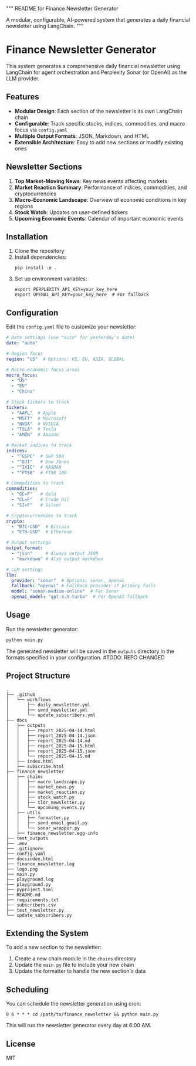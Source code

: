 """
README for Finance Newsletter Generator

A modular, configurable, AI-powered system that generates a daily financial newsletter using LangChain.
"""

# Finance Newsletter Generator

This system generates a comprehensive daily financial newsletter using LangChain for agent orchestration and Perplexity Sonar (or OpenAI) as the LLM provider.

## Features

- **Modular Design**: Each section of the newsletter is its own LangChain chain
- **Configurable**: Track specific stocks, indices, commodities, and macro focus via `config.yaml`
- **Multiple Output Formats**: JSON, Markdown, and HTML
- **Extensible Architecture**: Easy to add new sections or modify existing ones

## Newsletter Sections

1. **Top Market-Moving News**: Key news events affecting markets
2. **Market Reaction Summary**: Performance of indices, commodities, and cryptocurrencies
3. **Macro-Economic Landscape**: Overview of economic conditions in key regions
4. **Stock Watch**: Updates on user-defined tickers
5. **Upcoming Economic Events**: Calendar of important economic events

## Installation

1. Clone the repository
2. Install dependencies:
   ```
   pip install -e .
   ```
3. Set up environment variables:
   ```
   export PERPLEXITY_API_KEY=your_key_here
   export OPENAI_API_KEY=your_key_here  # For fallback
   ```

## Configuration

Edit the `config.yaml` file to customize your newsletter:

```yaml
# Date settings (use "auto" for yesterday's date)
date: "auto"

# Region focus
region: "US"  # Options: US, EU, ASIA, GLOBAL

# Macro-economic focus areas
macro_focus:
  - "US"
  - "EU"
  - "China"

# Stock tickers to track
tickers:
  - "AAPL"  # Apple
  - "MSFT"  # Microsoft
  - "NVDA"  # NVIDIA
  - "TSLA"  # Tesla
  - "AMZN"  # Amazon

# Market indices to track
indices:
  - "^GSPC"  # S&P 500
  - "^DJI"   # Dow Jones
  - "^IXIC"  # NASDAQ
  - "^FTSE"  # FTSE 100

# Commodities to track
commodities:
  - "GC=F"   # Gold
  - "CL=F"   # Crude Oil
  - "SI=F"   # Silver

# Cryptocurrencies to track
crypto:
  - "BTC-USD"  # Bitcoin
  - "ETH-USD"  # Ethereum

# Output settings
output_format:
  - "json"     # Always output JSON
  - "markdown" # Also output markdown

# LLM settings
llm:
  provider: "sonar"  # Options: sonar, openai
  fallback: "openai" # Fallback provider if primary fails
  model: "sonar-medium-online"  # For Sonar
  openai_model: "gpt-3.5-turbo"  # For OpenAI fallback
```

## Usage

Run the newsletter generator:

```bash
python main.py
```

The generated newsletter will be saved in the `outputs` directory in the formats specified in your configuration.
#TODO: REPO CHANGED

## Project Structure

```
.
├── .github
│   └── workflows
│       ├── daily_newsletter.yml
│       ├── send_newsletter.yml
│       └── update_subscribers.yml
├── docs
│   ├── outputs
│   │   ├── report_2025-04-14.html
│   │   ├── report_2025-04-14.json
│   │   ├── report_2025-04-14.md
│   │   ├── report_2025-04-15.html
│   │   ├── report_2025-04-15.json
│   │   └── report_2025-04-15.md
│   ├── index.html
│   ├── subscribe.html
├── finance_newsletter
│   ├── chains
│   │   ├── macro_landscape.py
│   │   ├── market_news.py
│   │   ├── market_reaction.py
│   │   ├── stock_watch.py
│   │   ├── tldr_newsletter.py
│   │   └── upcoming_events.py
│   ├── utils
│   │   ├── formatter.py
│   │   ├── send_email_gmail.py
│   │   └── sonar_wrapper.py
│   ├── finance_newsletter.egg-info
├── test_outputs
├── .env
├── .gitignore
├── config.yaml
├── docsindex.html
├── finance_newsletter.log
├── logo.png
├── main.py
├── playground.log
├── playground.py
├── pyproject.toml
├── README.md
├── requirements.txt
├── subscribers.csv
├── test_newsletter.py
└── update_subscribers.py

```

## Extending the System

To add a new section to the newsletter:

1. Create a new chain module in the `chains` directory
2. Update the `main.py` file to include your new chain
3. Update the formatter to handle the new section's data

## Scheduling

You can schedule the newsletter generation using cron:

```
0 6 * * * cd /path/to/finance_newsletter && python main.py
```

This will run the newsletter generator every day at 6:00 AM.

## License

MIT
